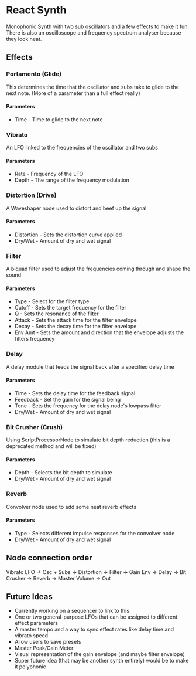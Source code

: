 # React Synth
Monophonic Synth with two sub oscillators and a few effects to make it fun.
There is also an oscilloscope and frequency spectrum analyser because they look neat.

## Effects
### Portamento (Glide)
This determines the time that the oscillator and subs take to glide to the next note. (More of a parameter than a full effect really)
#### Parameters
* Time - Time to glide to the next note

### Vibrato
An LFO linked to the frequencies of the oscillator and two subs
#### Parameters
* Rate - Frequency of the LFO
* Depth - The range of the frequency modulation

### Distortion (Drive)
A Waveshaper node used to distort and beef up the signal
#### Parameters
* Distortion - Sets the distortion curve applied
* Dry/Wet - Amount of dry and wet signal

### Filter
A biquad filter used to adjust the frequencies coming through and shape the sound
#### Parameters
* Type - Select for the filter type
* Cutoff - Sets the target frequency for the filter
* Q - Sets the resonance of the filter
* Attack - Sets the attack time for the filter envelope
* Decay - Sets the decay time for the filter envelope
* Env Amt - Sets the amount and direction that the envelope adjusts the filters frequency

### Delay
A delay module that feeds the signal back after a specified delay time
#### Parameters
* Time - Sets the delay time for the feedback signal
* Feedback - Set the gain for the signal being
* Tone - Sets the frequency for the delay node's lowpass filter
* Dry/Wet - Amount of dry and wet signal

### Bit Crusher (Crush)
Using ScriptProcessorNode to simulate bit depth reduction (this is a deprecated method and will be fixed)
#### Parameters
* Depth - Selects the bit depth to simulate
* Dry/Wet - Amount of dry and wet signal

### Reverb
Convolver node used to add some neat reverb effects
#### Parameters
* Type - Selects different impulse responses for the convolver node
* Dry/Wet - Amount of dry and wet signal

## Node connection order
Vibrato LFO -> Osc + Subs -> Distortion -> Filter -> Gain Env -> Delay -> Bit Crusher -> Reverb -> Master Volume -> Out

## Future Ideas
* Currently working on a sequencer to link to this
* One or two general-purpose LFOs that can be assigned to different effect parameters
* A master tempo and a way to sync effect rates like delay time and vibrato speed
* Allow users to save presets
* Master Peak/Gain Meter
* Visual representation of the gain envelope (and maybe filter envelope)
* Super future idea (that may be another synth entirely) would be to make it polyphonic
